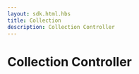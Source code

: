 ```yaml
---
layout: sdk.html.hbs
title: Collection
description: Collection Controller
---
```


# Collection Controller
